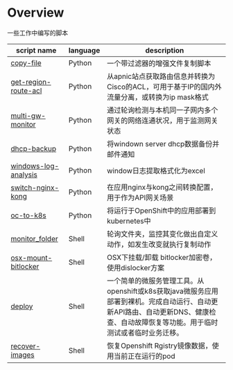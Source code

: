 # Overview
一些工作中编写的脚本

| script name                                                | language | description                                                  |
| ---------------------------------------------------------- | -------- | ------------------------------------------------------------ |
| [copy-file](python/copy-file.py)                           | Python   | 一个带过滤器的增强文件复制脚本                               |
| [get-region-route-acl](python/get-region-route-acl.py)     | Python   | 从apnic站点获取路由信息并转换为Cisco的ACL，可用于基于IP的国内外流量分离，或转换为ip mask格式 |
| [multi-gw-monitor](python/multi-gw-monitor.py)             | Python   | 通过轮询检测与本机同一子网内多个网关的网络连通状况，用于监测网关状态 |
| [dhcp-backup](python/dhcp-backup.py)                       | Python   | 将windown server dhcp数据备份并邮件通知                      |
| [windows-log-analysis](python/windows-log-analysis.py)     | Python   | window日志提取格式化为excel                                  |
| [switch-nginx-kong](python/switch-nginx-kong.py)           | Python   | 在应用nginx与kong之间转换配置，用于作为API网关场景           |
| [oc-to-k8s](python/oc-to-k8s.py)                           | Python   | 将运行于OpenShift中的应用部署到kubernetes中                  |
| [monitor_folder](shell/monitor_folder.sh)                  | Shell    | 轮询文件夹，监控其变化做出自定义动作，如发生改变就执行复制动作 |
| [osx-mount-bitlocker](shell/osx-mount-bitlocker.sh)        | Shell    | OSX下挂载/卸载 bitlocker加密卷，使用dislocker方案            |
| [deploy](shell/deploy/deploy.sh)                           | Shell    | 一个简单的微服务管理工具。从openshift或k8s获取java微服务应用部署到裸机。完成自动运行、自动更新API路由、自动更新DNS、健康检查、自动故障恢复等功能。用于临时测试或者临时业务迁移。 |
| [recover-images](shell/oc-image-recover/recover-images.sh) | Shell    | 恢复Openshift Rgistry镜像数据，使用当前正在运行的pod         |